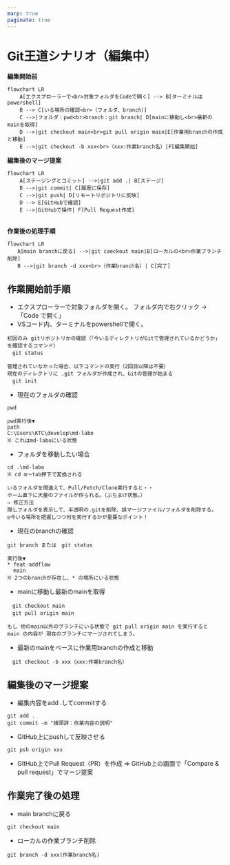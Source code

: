 ```yaml
---
marp: true
paginate: true
---
```

# Git王道シナリオ（編集中）

**編集開始前**
```mermaid
flowchart LR
    A[エクスプローラーで<br>対象フォルダをCodeで開く] --> B[ターミナルはpowershell]
    B --> C[いる場所の確認<br>（フォルダ、branch）]
    C -->|フォルダ：pwd<br>branch：git branch| D[mainに移動し<br>最新のmainを取得]
    D -->|git checkout main<br>git pull origin main|E[作業用branchの作成と移動]
    E -->|git checkout -b xxx<br>（xxx:作業branch名）|F[編集開始]
```

**編集後のマージ提案**
```mermaid
flowchart LR
    A[ステージングとコミット] -->|git add .| B[ステージ]
    B -->|git commit| C[履歴に保存]
    C -->|git push| D[リモートリポジトリに反映]
    D --> E[GitHubで確認]
    E -->|GitHubで操作| F[Pull Request作成]
　
```

**作業後の処理手順**
```mermaid
flowchart LR
　　A[main branchに戻る] -->|git caeckout main|B[ローカルの<br>作業ブランチ削除]
　　B -->|git branch -d xxx<br>（作業branch名）| C[完了]
```

## 作業開始前手順

- エクスプローラーで対象フォルダを開く。
  フォルダ内で右クリック → 「Code で開く」
- VSコード内、ターミナルをpowershellで開く。

```
初回のみ gitリポジトリかの確認（「今いるディレクトリがGitで管理されているかどうか」を確認するコマンド）
　git status

管理されていなかった場合、以下コマンドの実行（2回目以降は不要）
現在のディレクトリに .git フォルダが作成され、Gitの管理が始まる
　git init
```

- 現在のフォルダの確認

```
pwd
```

```
pwd実行後▼
path
C:\Users\KTC\develop\md-labo
※ これはmd-laboにいる状態
```

- フォルダを移動したい場合

```
cd .\md-labo
※ cd m～tab押下で変換される
```
```
いるフォルダを間違えて、Pull/Fetch/Clone実行すると・・
ホーム直下に大量のファイルが作られる。（ぶちまけ状態。）
⇒ 修正方法
隠しフォルダを表示して、半透明の.gitを削除、誤マージファイル/フォルダを削除する。
◎今いる場所を把握しつつ何を実行するかが重要なポイント！
```

- 現在のbranchの確認

```
git branch または　git status
```

```
実行後▼
* feat-addflow
  main
※ 2つのbranchが存在し、* の場所にいる状態
```

- mainに移動し最新のmainを取得

```
　git checkout main
　git pull origin main
```
```
もし 他のmain以外のブランチにいる状態で git pull origin main を実行すると
main の内容が 現在のブランチにマージされてしまう。
```

- 最新のmainをベースに作業用branchの作成と移動

```
　git checkout -b xxx（xxx:作業branch名）
```

## 編集後のマージ提案

- 編集内容をadd .してcommitする
```
git add .
git commit -m "接頭辞：作業内容の説明"
```
- GitHub上にpushして反映させる
```
git psh origin xxx
```
- GitHub上でPull Request（PR）を作成
⇒ GitHub上の画面で「Compare & pull request」でマージ提案

## 作業完了後の処理
- main branchに戻る
```
git checkout main
```

- ローカルの作業ブランチ削除
```
git branch -d xxx(作業branch名)
```


